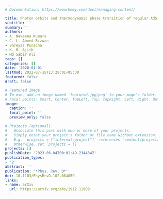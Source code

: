 ```yaml
---
# Documentation: https://wowchemy.com/docs/managing-content/

title: Photon orbits and thermodynamic phase transition of regular AdS black holes
subtitle: ''
summary: ''
authors:
- A. Naveena Kumara
- C. L. Ahmed Rizwan
- Shreyas Punacha
- K. M. Ajith
- Md Sabir Ali
tags: []
categories: []
date: '2020-01-01'
lastmod: 2022-07-18T13:29:01+05:30
featured: false
draft: false

# Featured image
# To use, add an image named `featured.jpg/png` to your page's folder.
# Focal points: Smart, Center, TopLeft, Top, TopRight, Left, Right, BottomLeft, Bottom, BottomRight.
image:
  caption: ''
  focal_point: ''
  preview_only: false

# Projects (optional).
#   Associate this post with one or more of your projects.
#   Simply enter your project's folder or file name without extension.
#   E.g. `projects = ["internal-project"]` references `content/project/deep-learning/index.md`.
#   Otherwise, set `projects = []`.
projects: []
publishDate: '2023-06-04T00:01:49.234484Z'
publication_types:
- '2'
abstract: ''
publication: '*Phys. Rev. D*'
doi: 10.1103/PhysRevD.102.084059
links:
- name: arXiv
  url: https://arxiv.org/abs/1912.11909
---
```

